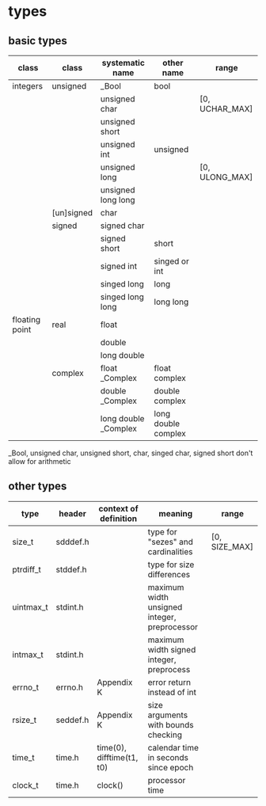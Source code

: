 # types

## basic types

| class    |class| systematic name | other name | range |
| -------- | --------------- | ---------- | ---- | ---- |
| integers | unsigned        | \_Bool | bool |  |
| | |unsigned char| | [0, UCHAR_MAX] |
| | |unsigned short| | |
| | |unsigned int|unsigned||
| | |unsigned long| | [0, ULONG_MAX] |
| | |unsigned long long| | |
| |\[un]signed|char| | |
| |signed|signed char| | |
| | |signed short|short||
| | |signed int|singed or int||
| | |singed long|long||
| | |singed long long|long long||
|floating point|real|float|||
| | |double| | |
| | |long double| | |
| |complex|float \_Complex|float complex||
| | |double \_Complex|double complex||
| | |long double \_Complex|long double complex||

\_Bool, unsigned char, unsigned short, char, singed char, signed short don't allow for arithmetic

## other types

| type| header| context of definition| meaning | range |
| --- | --- | --- | --- | --- |
| size_t | sdddef.h |  | type for "sezes" and cardinalities | [0, SIZE_MAX] |
| ptrdiff_t | stddef.h |  | type for size differences    |     |
| uintmax_t | stdint.h | | maximum width unsigned integer, preprocessor | |
| intmax_t  | stdint.h |   | maximum width signed integer, preprocess     |               |
| errno_t   | errno.h  | Appendix K  | error return instead of int           |  |
| rsize_t   | seddef.h | Appendix K  | size arguments with bounds checking          |               |
| time_t    | time.h   | time(0), difftime(t1, t0) | calendar time in seconds since epoch         |  |
| clock_t   | time.h   | clock() | processor time                               |               |

